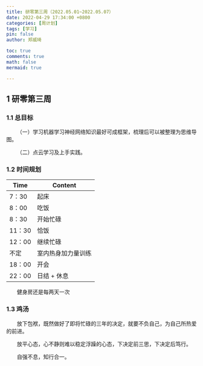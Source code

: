 ```yaml
---
title: 研零第三周（2022.05.01~2022.05.07）
date: 2022-04-29 17:34:00 +0800
categories: [周计划]
tags: [学习]
pin: false
author: 郑威琦

toc: true
comments: true
math: false
mermaid: true

---
```


## 1 研零第三周

### **1.1 总目标**

&emsp;&emsp;（一）学习机器学习神经网络知识最好可成框架，梳理后可以被整理为思维导图。  

&emsp;&emsp;（二）点云学习及上手实践。

### **1.2 时间规划**

Time | Content
---- | ----
7：30 | 起床
8：00 | 吃饭
8：30 | 开始忙碌
11：30 | 恰饭
12：00 | 继续忙碌
不定 | 室内热身加力量训练
18：00 | 开会
22：00 | 日结 + 休息

&emsp;&emsp;健身房还是每两天一次

### **1.3 鸡汤**

&emsp;&emsp;放下包袱，既然做好了即将忙碌的三年的决定，就要不负自己，为自己所热爱的前进。

&emsp;&emsp;放平心态，心不静则难以稳定浮躁的心态，下决定前三思，下决定后笃行。

&emsp;&emsp;自强不息，知行合一。